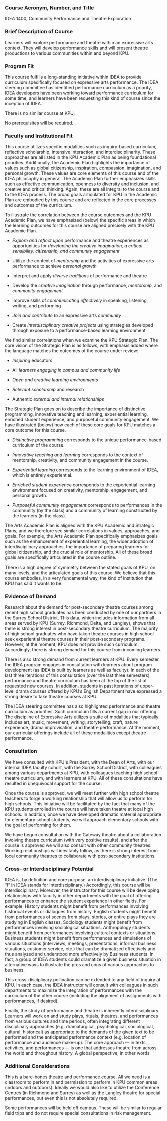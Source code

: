 ﻿
### Course Acronym, Number, and Title

IDEA 1400, Community Performance and Theatre Exploration

### Brief Description of Course

Learners will explore performance and theatre within an expressive arts context. They will develop performance skills and will present theatre productions to various communities within and beyond KPU.

### Program Fit

This course fulfills a long-standing initiative within IDEA to provide curriculum specifically focused on expressive arts performance. The IDEA steering committee has identified performance curriculum as a priority, IDEA developers have been working toward performance curriculum for some time, and learners have been requesting this kind of course since the inception of IDEA.

There is no similar course at KPU.

No prerequisites will be required.

### Faculty and Institutional Fit

This course utilizes specific modalities such as inquiry-based curriculum, reflective scholarship, intensive interaction, and interdisciplinarity. These approaches are all listed in the KPU Academic Plan as being foundational priorities. Additionally, the Academic Plan highlights the importance of values such as global citizenship, inspiration, compassion, imagination, and personal growth. These values are core elements of this course and of the IDEA philosophy in general. The Academic Plan further emphasizes skills such as effective communication, openness to diversity and inclusion, and creative and critical thinking. Again, these are all integral to the course and to the IDEA process. The broad goals articulated for KPU in the Academic Plan are embodied by this course and are reflected in the core processes and outcomes of the curriculum.

To illustrate the correlation between the course outcomes and the KPU Academic Plan, we have emphasized (below) the specific areas in which the learning outcomes for this course are aligned precisely with the KPU Academic Plan.

* _Explore and reflect upon_ performance and theatre experiences as opportunities for _developing the creative imagination, a critical sensibility, citizenship, and community engagement_

* Utilize the context of _mentorship_ and the activities of expressive arts performance to achieve _personal growth_

* Interpret and apply _diverse traditions_ of performance and theatre

* Develop the _creative imagination_ through performance, _mentorship_, and _community engagement_

* Improve skills of _communicating effectively_ in speaking, listening, writing, and performing

* _Join and contribute to_ an expressive arts _community_

* Create _interdisciplinary creative projects_ using strategies developed through exposure to a performance-based learning environment

We find similar correlations when we examine the KPU Strategic Plan. The core vision of the Strategic Plan is as follows, with emphasis added where the language matches the outcomes of the course under review:

* _Inspiring_ educators

* All _learners engaging in campus and community life_

* _Open and creative learning environments_

* _Relevant scholarship_ and research

* Authentic _external and internal relationships_

The Strategic Plan goes on to describe the importance of distinctive programming, innovative teaching and learning, experiential learning, enriched student experience, and purposeful community engagement. We have illustrated (below) how each of these core goals for KPU matches a core outcome for this course.

* _Distinctive programming_ corresponds to the unique performance-based curriculum of the course.

* _Innovative teaching and learning_ corresponds to the context of mentorship, creativity, and community engagement in the course.

* _Experiential learning_ corresponds to the learning environment of IDEA, which is entirely experiential.

* _Enriched student experience_ corresponds to the experiential learning environment focused on creativity, mentorship, engagement, and personal growth.

* _Purposeful community engagement_ corresponds to performances in the community (by the class) and a community of learning constructed by the learners (in the class).

The Arts Academic Plan is aligned with the KPU Academic and Strategic Plans, and we therefore see similar correlations in values, approaches, and goals. For example, the Arts Academic Plan specifically emphasizes goals such as the enhancement of experiential learning, the wider adoption of interdisciplinary approaches, the importance of preparing learners for global citizenship, and the crucial role of mentorship. All of these broad goals are specifically articulated in the course outline.

There is a high degree of symmetry between the stated goals of KPU, on many levels, and the articulated goals of this course. We believe that this course embodies, in a very fundamental way, the kind of institution that KPU has said it wants to be.

### Evidence of Demand

Research about the demand for post-secondary theatre courses among recent high school graduates has been conducted by one of our partners in the Surrey School District. This data, which includes information from all areas served by KPU (Surrey, Richmond, Delta, and Langley), shows that there is strong interest in post-secondary theatre curriculum. The majority of high school graduates who have taken theatre courses in high school seek experiential theatre courses in their post-secondary programs. However, at the moment, KPU does not provide such curriculum. Accordingly, there is strong demand for this course from incoming learners.

There is also strong demand from current learners at KPU. Every semester, the IDEA program engages in consultation with learners about program development (as IDEA is built by learners as well as faculty). In each of the last three iterations of this consultation (over the last three semesters), performance and theatre curriculum has been at the top of the list of requested new courses. In addition, students in past iterations of upper-level drama courses offered by KPU’s English Department have expressed a strong desire to take theatre courses at KPU.

The IDEA steering committee has also highlighted performance and theatre curriculum as priorities. Such curriculum fills a current gap in our offering. The discipline of Expressive Arts utilizes a suite of modalities that typically includes art, music, movement, writing, storytelling, craft, nature experience, drama improvisation, and theatre performance. At the moment, our curricular offerings include all of these modalities except theatre performance.

### Consultation

We have consulted with KPU's President, with the Dean of Arts, with our internal IDEA faculty cohort, with the Surrey School District, with colleagues among various departments at KPU, with colleagues teaching high school theatre curriculum, and with learners at KPU. All of these consultations have resulted in unequivocal support for the course.

Once the course is approved, we will meet further with high school theatre teachers to forge a working relationship that will allow us to perform for high schools. This initiative will be facilitated by the fact that many of the KPU students enrolled in the course will have taken theatre at local high schools. In addition, once we have developed dramatic material appropriate for elementary school students, we will approach elementary schools with the goal of performing for them.

We have begun consultation with the Gateway theatre about a collaboration involving theatre curriculum (with very positive results), and after the course is approved we will also consult with other community theatres. Working relationships will inevitably follow, as there is strong interest from local community theatres to collaborate with post-secondary institutions.

### Cross- or Interdisciplinary Potential

IDEA is, by definition and core purpose, an interdisciplinary initiative. (The “I” in IDEA stands for Interdisciplinary.) Accordingly, this course will be interdisciplinary. Moreover, the instructor for this course will be developing relationships with faculty in other departments with the goal of offering performances to enhance the student experience in other fields. For example, History students might benefit from performances involving historical events or dialogues from history. English students might benefit from performances of scenes from plays, stories, or entire plays they are studying in English classes. Sociology students might benefit from performances involving sociological situations. Anthropology students might benefit from performances involving cultural contexts or situations. Business students might benefit from performances and simulations of various situations (interviews, meetings, presentations, informal business situations, customer service, etc.) that can be dramatized effectively and thus analyzed and understood more effectively by Business students. In fact, a group of IDEA students could dramatize a given business situation in alternative ways to illustrate the pros and cons of various approaches to business.

This cross-disciplinary pollination can be extended to any field of inquiry at KPU. In each case, the IDEA instructor will consult with colleagues in such departments to maximize the integration of performances with the curriculum of the other course (including the alignment of assignments with performances, if desired).

Finally, the study of performance and theatre is inherently interdisciplinary. Learners will work on and study plays, rituals, theatres, and performances from various cultures and time periods, often integrating different disciplinary approaches (e.g. dramaturgical, psychological, sociological, cultural, historical) as appropriate to the demands of the given text to be performed and the anticipated performance context (e.g. location of performance and audience make-up).  The core approach — in texts, activities, and performances — is one that addresses theatre from across the world and throughout history. A global perspective, in other words

### Additional Considerations

This is a bare-bones theatre and performance course. All we need is a classroom to perform in and permission to perform in KPU common areas (indoors and outdoors). Ideally we would also like to utilize the Conference Centres (in Richmond and Surrey) as well as the Langley theatre for special performances, but even this is not absolutely required.

Some performances will be held off campus. These will be similar to regular field trips and do not require special consultations in risk management.

